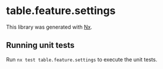 # table.feature.settings

This library was generated with [Nx](https://nx.dev).

## Running unit tests

Run `nx test table.feature.settings` to execute the unit tests.
